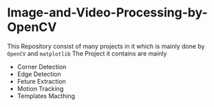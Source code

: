 # Image-and-Video-Processing-by-OpenCV
This Repository consist of many projects in it which is mainly done by `OpenCV` and `matplotlib`
The Project it contains are mainly
* Corner Detection
* Edge Detection
* Feture Extraction
* Motion Tracking
* Templates Macthing
